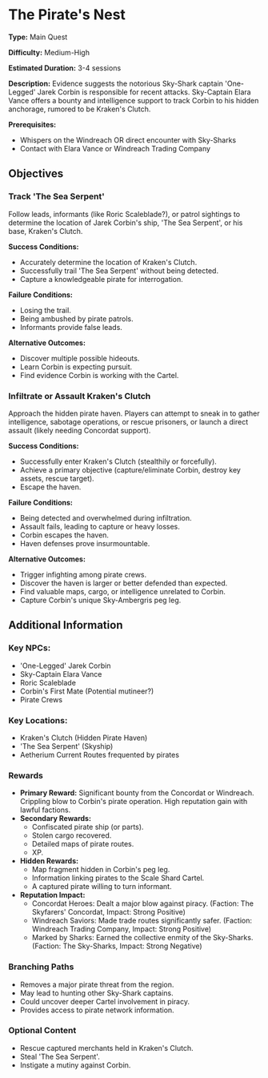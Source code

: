 
# The Pirate's Nest

**Type:** Main Quest

**Difficulty:** Medium-High

**Estimated Duration:** 3-4 sessions

**Description:** Evidence suggests the notorious Sky-Shark captain 'One-Legged' Jarek Corbin is responsible for recent attacks. Sky-Captain Elara Vance offers a bounty and intelligence support to track Corbin to his hidden anchorage, rumored to be Kraken's Clutch.

**Prerequisites:**
- Whispers on the Windreach OR direct encounter with Sky-Sharks
- Contact with Elara Vance or Windreach Trading Company

## Objectives

### Track 'The Sea Serpent'

Follow leads, informants (like Roric Scaleblade?), or patrol sightings to determine the location of Jarek Corbin's ship, 'The Sea Serpent', or his base, Kraken's Clutch.

**Success Conditions:**
- Accurately determine the location of Kraken's Clutch.
- Successfully trail 'The Sea Serpent' without being detected.
- Capture a knowledgeable pirate for interrogation.

**Failure Conditions:**
- Losing the trail.
- Being ambushed by pirate patrols.
- Informants provide false leads.

**Alternative Outcomes:**
- Discover multiple possible hideouts.
- Learn Corbin is expecting pursuit.
- Find evidence Corbin is working with the Cartel.

### Infiltrate or Assault Kraken's Clutch

Approach the hidden pirate haven. Players can attempt to sneak in to gather intelligence, sabotage operations, or rescue prisoners, or launch a direct assault (likely needing Concordat support).

**Success Conditions:**
- Successfully enter Kraken's Clutch (stealthily or forcefully).
- Achieve a primary objective (capture/eliminate Corbin, destroy key assets, rescue target).
- Escape the haven.

**Failure Conditions:**
- Being detected and overwhelmed during infiltration.
- Assault fails, leading to capture or heavy losses.
- Corbin escapes the haven.
- Haven defenses prove insurmountable.

**Alternative Outcomes:**
- Trigger infighting among pirate crews.
- Discover the haven is larger or better defended than expected.
- Find valuable maps, cargo, or intelligence unrelated to Corbin.
- Capture Corbin's unique Sky-Ambergris peg leg.

## Additional Information

### Key NPCs:
- 'One-Legged' Jarek Corbin
- Sky-Captain Elara Vance
- Roric Scaleblade
- Corbin's First Mate (Potential mutineer?)
- Pirate Crews

### Key Locations:
- Kraken's Clutch (Hidden Pirate Haven)
- 'The Sea Serpent' (Skyship)
- Aetherium Current Routes frequented by pirates

### Rewards
- **Primary Reward:** Significant bounty from the Concordat or Windreach. Crippling blow to Corbin's pirate operation. High reputation gain with lawful factions.
- **Secondary Rewards:**
  - Confiscated pirate ship (or parts).
  - Stolen cargo recovered.
  - Detailed maps of pirate routes.
  - XP.
- **Hidden Rewards:**
  - Map fragment hidden in Corbin's peg leg.
  - Information linking pirates to the Scale Shard Cartel.
  - A captured pirate willing to turn informant.
- **Reputation Impact:**
  - Concordat Heroes: Dealt a major blow against piracy. (Faction: The Skyfarers' Concordat, Impact: Strong Positive)
  - Windreach Saviors: Made trade routes significantly safer. (Faction: Windreach Trading Company, Impact: Strong Positive)
  - Marked by Sharks: Earned the collective enmity of the Sky-Sharks. (Faction: The Sky-Sharks, Impact: Strong Negative)

### Branching Paths
- Removes a major pirate threat from the region.
- May lead to hunting other Sky-Shark captains.
- Could uncover deeper Cartel involvement in piracy.
- Provides access to pirate network information.

### Optional Content
- Rescue captured merchants held in Kraken's Clutch.
- Steal 'The Sea Serpent'.
- Instigate a mutiny against Corbin.